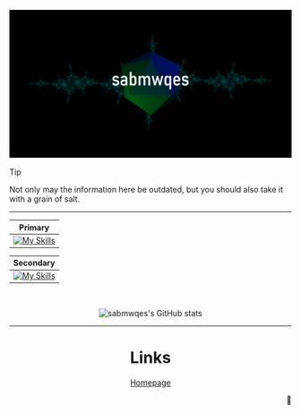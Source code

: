 ![header](https://github.com/sabmwqes/sabmwqes/blob/4438edaf5c6b826c7d60a147b514f0205f019fc9/homepage-bg-named.png)


  
> [!TIP]
> Not only may the information here be outdated, but you should also take it with a grain of salt.

<div align='center'>

<hr>

| Primary |
| ---- |
| [![My Skills](https://skillicons.dev/icons?i=py,ts,js,cs,react,vscode)](https://skillicons.dev) |

| Secondary |
| ---- |
| [![My Skills](https://skillicons.dev/icons?i=c,java,go,html,css,aws)](https://skillicons.dev) |

<br>

![sabmwqes's GitHub stats](https://github-readme-stats.vercel.app/api?username=sabmwqes&show_icons=true&theme=tokyonight)


<hr>

# Links
[Homepage](https://sabmwqes.github.io/)

<!--
## 📂 Featured Repositories
| Name | Description |
| ---- | ----------- |
| [Taskhroma (WIP)](https://sabmwqes.github.io/taskhroma/) | Completely normal to-do app. |
| [Amatarix (WIP)](https://sabmwqes.github.io/amatarix/) | ??? |
-->

</div>


<div align="right">🗿</div>

<!--
**sabmwqes/sabmwqes** is a ✨ _special_ ✨ repository because its `README.md` (this file) appears on your GitHub profile.

Here are some ideas to get you started:

- 🔭 I’m currently working on ...
- 🌱 I’m currently learning ...
- 👯 I’m looking to collaborate on ...
- 🤔 I’m looking for help with ...
- 💬 Ask me about ...
- 📫 How to reach me: ...
- 😄 Pronouns: ...
- ⚡ Fun fact: ...
-->
